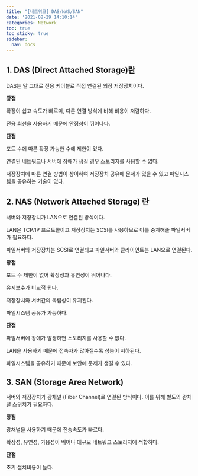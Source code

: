 ```yaml
---
title: "[네트워크] DAS/NAS/SAN"
date: '2021-08-29 14:10:14'
categories: Network
toc: true
toc_sticky: true
sidebar:
  nav: docs
---
```

## 1. DAS (Direct Attached Storage)란

DAS는 말 그대로 전용 케이블로 직접 연결된 외장 저장장치이다. 

**장점**

확장이 쉽고 속도가 빠르며, 다른 연결 방식에 비해 비용이 저렴하다.

전용 회선을 사용하기 때문에 안정성이 뛰어나다.

**단점**

포트 수에 따른 확장 가능한 수에 제한이 있다. 

연결된 네트워크나 서버에 장애가 생길 경우 스토리지를 사용할 수 없다.

저장장치에 따른 연결 방법이 상이하여 저장장치 공유에 문제가 있을 수 있고 파일시스템을 공유하는 기술이 없다.





## 2. NAS (Network Attached Storage) 란

서버와 저장장치가 LAN으로 연결된 방식이다.

LAN은 TCP/IP 프로토콜이고 저장장치는 SCSI를 사용하므로 이를 중계해줄 파일서버가 필요하다.

파일서버와 저장장치는 SCSI로 연결되고 파일서버와 클라이언트는 LAN으로 연결된다.

**장점**

포트 수 제한이 없어 확장성과 유연성이 뛰어나다.

유지보수가 비교적 쉽다.

저장장치와 서버간의 독립성이 유지된다.

파일시스템 공유가 가능하다.

**단점**

파일서버에 장애가 발생하면 스토리지를 사용할 수 없다.

LAN을 사용하기 때문에 접속자가 많아질수록 성능이 저하된다.

파일시스템을 공유하기 때문에 보안에 문제가 생길 수 있다.



## 3. SAN (Storage Area Network)

서버와 저장장치가 광채널 (Fiber Channel)로 연결된 방식이다. 이를 위해 별도의 광채널 스위치가 필요하다.

**장점**

광채널을 사용하기 때문에 전송속도가 빠르다.

확장성, 유연성, 가용성이 뛰어나 대규모 네트워크 스토리지에 적합하다.

**단점**

초기 설치비용이 높다.




